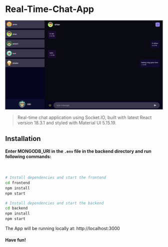 # Real-Time-Chat-App

![Screenshot](real-time-chat-app-screenshot.png)

> Real-time chat application using Socket.IO, built with latest React version 18.3.1 and styled with Material UI 5.15.19.

## Installation

#### Enter MONGODB_URI in the `.env` file in the backend directory and run following commands:

<br>

```bash
# Install dependencies and start the frontend
cd frontend
npm install
npm start
```

```bash
# Install dependencies and start the backend
cd backend
npm install
npm start
```
The App will be running locally at: http://localhost:3000

#### Have fun!

